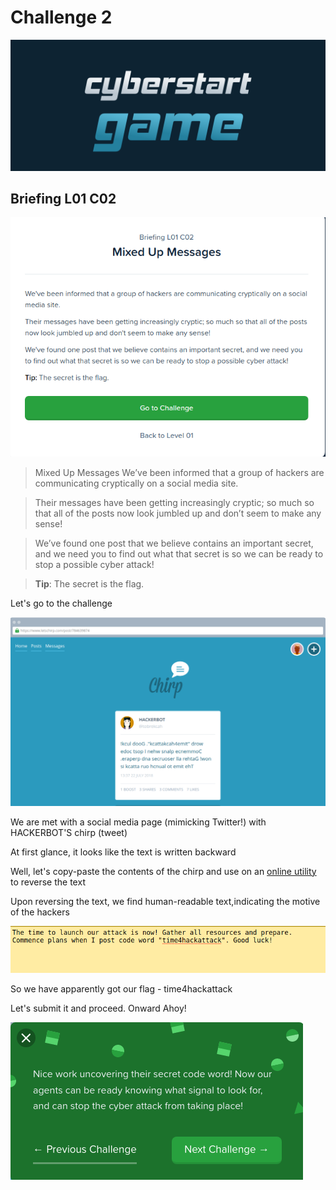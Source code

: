 # Challenge 2

![](../../.gitbook/assets/CS.png)

## Briefing L01 C02

![](<../../.gitbook/assets/1 (2).png>)

> Mixed Up Messages We’ve been informed that a group of hackers are communicating cryptically on a social media site.

> Their messages have been getting increasingly cryptic; so much so that all of the posts now look jumbled up and don’t seem to make any sense!

> We’ve found one post that we believe contains an important secret, and we need you to find out what that secret is so we can be ready to stop a possible cyber attack!

> **Tip**: The secret is the flag.

Let's go to the challenge

![](../../.gitbook/assets/2.png)

We are met with a social media page (mimicking Twitter!) with HACKERBOT'S chirp (tweet)

At first glance, it looks like the text is written backward

Well, let's copy-paste the contents of the chirp and use on an [online utility](https://www.textreverse.com) to reverse the text&#x20;

Upon reversing the text, we find human-readable text,indicating the motive of the hackers

![So we have apparently got our flag - time4hackattack](../../.gitbook/assets/3.png)

So we have apparently got our flag - time4hackattack

Let's submit it and proceed. Onward Ahoy!

![](../../.gitbook/assets/4.png)
